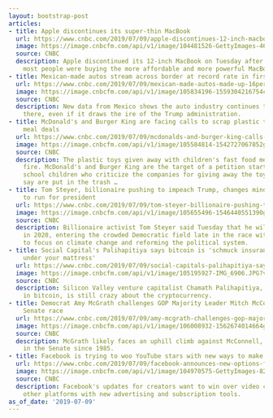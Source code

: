 ```yaml
---
layout: bootstrap-post
articles:
- title: Apple discontinues its super-thin MacBook
  url: https://www.cnbc.com/2019/07/09/apple-discontinues-12-inch-macbook.html
  image: https://image.cnbcfm.com/api/v1/image/104481526-GettyImages-465696898.jpg?v=1532563839
  source: CNBC
  description: Apple discontinued its 12-inch MacBook on Tuesday after it found that
    most people were buying the more affordable and more powerful MacBook Air anyway.
- title: Mexican-made autos stream across border at record rate in first half of 2019
  url: https://www.cnbc.com/2019/07/09/mexican-made-autos-made-up-16percent-of-us-market-in-first-half-of-2019.html
  image: https://image.cnbcfm.com/api/v1/image/105834196-1559304216754cars.jpg?v=1559304238
  source: CNBC
  description: New data from Mexico shows the auto industry continues to expand operations
    there, even if it draws the ire of the Trump administration.
- title: McDonald's and Burger King are facing calls to scrap plastic toys in kids'
    meal deals
  url: https://www.cnbc.com/2019/07/09/mcdonalds-and-burger-king-calls-to-scrap-plastic-toys-in-kids-meals.html
  image: https://image.cnbcfm.com/api/v1/image/105584814-1542727067852gettyimages-489447948.jpg?v=1542727181
  source: CNBC
  description: The plastic toys given away with children's fast food meals are under
    fire. McDonald's and Burger King are the target of a petition started by two British
    school children who criticize the companies for giving away the toys that they
    say are put in the trash …
- title: Tom Steyer, billionaire pushing to impeach Trump, changes mind and decides
    to run for president
  url: https://www.cnbc.com/2019/07/09/tom-steyer-billionaire-pushing-to-impeach-trump-changes-mind-and-decides-to-run-for-president.html
  image: https://image.cnbcfm.com/api/v1/image/105655496-1546440551390gettyimages-1068525260.jpeg?v=1546440573
  source: CNBC
  description: Billionaire activist Tom Steyer said Tuesday that he will run for president
    in 2020, entering the crowded Democratic field late in the race with a pledge
    to focus on climate change and reforming the political system.
- title: Social Capital's Palihapitiya says bitcoin is 'schmuck insurance you have
    under your mattress'
  url: https://www.cnbc.com/2019/07/09/social-capitals-palihapitiya-says-bitcoin-is-schmuck-insurance-you-have-under-your-mattress.html
  image: https://image.cnbcfm.com/api/v1/image/105195927-IMG_6906.JPG?v=1525877141
  source: CNBC
  description: Silicon Valley venture capitalist Chamath Palihapitiya, an early investor
    in bitcoin, is still crazy about the cryptocurrency.
- title: Democrat Amy McGrath challenges GOP Majority Leader Mitch McConnell in 2020
    Senate race
  url: https://www.cnbc.com/2019/07/09/amy-mcgrath-challenges-gop-majority-leader-mitch-mcconnell-for-senate.html
  image: https://image.cnbcfm.com/api/v1/image/106008932-1562674014664gettyimages-1064412602.jpeg?v=1562674034
  source: CNBC
  description: McGrath likely faces an uphill climb against McConnell, who has been
    in the Senate since 1985.
- title: Facebook is trying to woo YouTube stars with new ways to make money
  url: https://www.cnbc.com/2019/07/09/facebook-announces-new-options-for-video-creators-to-make-money.html
  image: https://image.cnbcfm.com/api/v1/image/104970575-GettyImages-827777222.jpg?v=1532563694
  source: CNBC
  description: Facebook's updates for creators want to win over video creators from
    other platforms with new advertising and subscription tools.
as_of_date: '2019-07-09'
---
```


